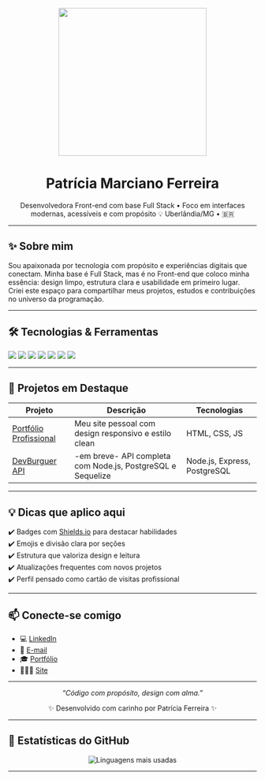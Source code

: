 <p align="center">
  <img src="https://media.giphy.com/media/qgQUggAC3Pfv687qPC/giphy.gif" width="300" />
</p>

<h1 align="center">Patrícia Marciano Ferreira</h1>

<p align="center">
Desenvolvedora Front-end com base Full Stack • Foco em interfaces modernas, acessíveis e com propósito 💡  
Uberlândia/MG • 🇧🇷  
</p>

---

## ✨ Sobre mim

Sou apaixonada por tecnologia com propósito e experiências digitais que conectam. Minha base é Full Stack, mas é no Front-end que coloco minha essência: design limpo, estrutura clara e usabilidade em primeiro lugar.  
Criei este espaço para compartilhar meus projetos, estudos e contribuições no universo da programação.

---

## 🛠️ Tecnologias & Ferramentas

<div>
  <img src="https://img.shields.io/badge/HTML5-E34F26?style=flat&logo=html5&logoColor=white" />
  <img src="https://img.shields.io/badge/CSS3-1572B6?style=flat&logo=css3&logoColor=white" />
  <img src="https://img.shields.io/badge/JavaScript-F7DF1E?style=flat&logo=javascript&logoColor=black" />
  <img src="https://img.shields.io/badge/React-61DAFB?style=flat&logo=react&logoColor=black" />
  <img src="https://img.shields.io/badge/Node.js-339933?style=flat&logo=node.js&logoColor=white" />
  <img src="https://img.shields.io/badge/Git-F05032?style=flat&logo=git&logoColor=white" />
  <img src="https://img.shields.io/badge/PostgreSQL-336791?style=flat&logo=postgresql&logoColor=white" />
</div>

---

## 🚀 Projetos em Destaque

| Projeto | Descrição | Tecnologias |
|--------|-----------|-------------|
| [Portfólio Profissional](https://pattymarwebdev.github.io/PortfolioPatricia/) | Meu site pessoal com design responsivo e estilo clean | HTML, CSS, JS |
| [DevBurguer API](#) | -em breve- API completa com Node.js, PostgreSQL e Sequelize | Node.js, Express, PostgreSQL |

---

## 💡 Dicas que aplico aqui

✔️ Badges com [Shields.io](https://shields.io/) para destacar habilidades  
✔️ Emojis e divisão clara por seções  
✔️ Estrutura que valoriza design e leitura  
✔️ Atualizações frequentes com novos projetos  
✔️ Perfil pensado como cartão de visitas profissional

---

## 📫 Conecte-se comigo

- 💻 [LinkedIn](https://www.linkedin.com/in/patriciamarciano)
- 📧 [E-mail](mailto:pattywebdesigner@gmail.com)
- 🎓 [Portfólio](https://pattymarwebdev.github.io/PortfolioPatricia/)
- 👨🏻‍💻 [Site](https://pattymarwebdev.github.io/sitebemfeitomultiservicos/)
---

<p align="center"><em>“Código com propósito, design com alma.”</em></p>
<p align="center">✨ Desenvolvido com carinho por Patrícia Ferreira ✨</p>

---


## 🌟 Estatísticas do GitHub

<div align="center">

![Linguagens mais usadas](https://github-readme-stats.vercel.app/api/top-langs/?username=pattymarwebdev&layout=compact&theme=ayu-mirage&langs_count=6&hide=html)

</div>

---

